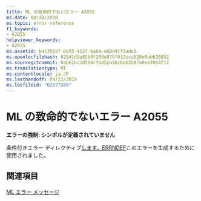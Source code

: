 ```yaml
---
title: ML の致命的でないエラー A2055
ms.date: 08/30/2018
ms.topic: error-reference
f1_keywords:
- A2055
helpviewer_keywords:
- A2055
ms.assetid: b4c3585f-6e55-4127-ba84-e68a41f1ada8
ms.openlocfilehash: 825d1d9a85b0f289e879f013cca520e0ab626852
ms.sourcegitcommit: 0ab61bc3d2b6cfbd52a16c6ab2b97a8ea1864f12
ms.translationtype: MT
ms.contentlocale: ja-JP
ms.lasthandoff: 04/23/2019
ms.locfileid: "62177280"
---
```

# <a name="ml-nonfatal-error-a2055"></a>ML の致命的でないエラー A2055

**エラーの強制: シンボルが定義されていません**

条件付きエラー ディレクティブ[します。ERRNDEF](../../assembler/masm/dot-errndef.md)このエラーを生成するために使用されました。

## <a name="see-also"></a>関連項目

[ML エラー メッセージ](../../assembler/masm/ml-error-messages.md)<br/>